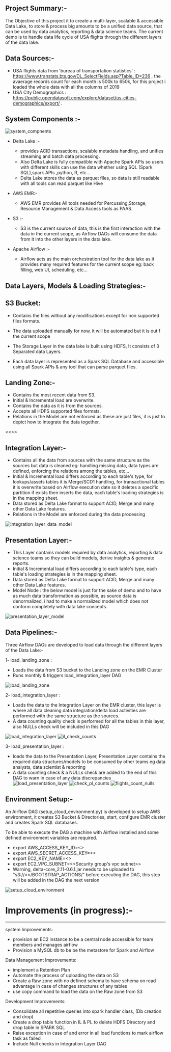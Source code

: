 Project Summary:-
-----------------
The Objective of this project it to create a multi-layer, scalable & accessible Data Lake, to store & process big amounts to be a unified data source, that can be used by data analytics, reporting & data science teams.
The current demo is to handle data life cycle of USA flights through the different layers of the data lake.

Data Sources:-
-----------------
- USA flights data from 'bureau of transportation statistics' : https://www.transtats.bts.gov/DL_SelectFields.asp?Table_ID=236 , the avaerage records count for each month is 500k to 650k, for this project i loaded the whole data with all the columns of 2019 
- USA City Demographics : https://public.opendatasoft.com/explore/dataset/us-cities-demographics/export/ .

System Components :-
------------------------
![system_compnents](https://user-images.githubusercontent.com/20134836/85896142-3f4ced80-b7f8-11ea-8800-955e6c52f7a3.png)
- Delta Lake :-
    - provides ACID transactions, scalable metadata handling, and unifies streaming and batch data processing. 
    - Also Delta Lake is fully compatible with Apache Spark APIs so users with different skills can use the data whether using SQL (Spark SQL),spark APIs ,python, R, etc...
    - Delta Lake stores the data as parquet files, so data is still readable with all tools can read parquet like Hive 

- AWS EMR:-
    - AWS EMR provides All tools needed for Percussing,Storage, Resource Management & Data Access tools as PAAS.

- S3 :-
    - S3 is the current source of data, this is the first interaction with the data in the current scope, as Airflow DAGs will consume the data from it into the other layers in the data lake.
    
- Apache Airflow :-
    - Airflow acts as the main orchestration tool for the data lake as it provides many required features for the current scope eg: back filling, web UI, scheduling, etc...
    
Data Layers, Models & Loading Strategies:-
------------------
S3 Bucket:
---------
- Contains the files without any modifications except for non supported files formats.
- The data uploaded manually for now, it will be automated but it is out f the current scope


- The Storage Layer in the data lake is built using HDFS, It consists of 3 Separated data Layers.
- Each data layer is represented as a Spark SQL Database and accessible using all Spark APIs & any tool that can parse parquet files.

Landing Zone:-
-------------
- Contains the most recent data from S3.
- Initial & Incremental load are overwrite.
- Contains the data as it is from the sources.
- Accepts all HDFS supported files formats.
- Relations in the Model are not enforced as these are just files, it is just to depict how to integrate the data together.

<<<attach model here>>>

Integration Layer:-
-------------
- Contains all the data from sources with the same structure as the sources but data is cleaned eg: handling missing data, data types are defined, enforcing the relations among the tables, etc...
- Initial & Incremental load differs according to each table's type, for lookups/assets tables it is Merge/SCD1 handling, for transactional tables it is overwrite based on Airflow execution date so it deletes a specific partition if exists then inserts the data, each table's loading strategies is in the mapping sheet.
- Data stored as Delta Lake format to support ACID, Merge and many other Data Lake features. 
- Relations in the Model are enforced during the data processing

![integration_layer_data_model](https://user-images.githubusercontent.com/20134836/85896258-702d2280-b7f8-11ea-9385-9cb9374adb5a.png)


Presentation Layer:-
-------------
- This Layer contains models required by data analytics, reporting & data science teams so they can build models, derive insights & generate reports.
- Initial & Incremental load differs according to each table's type, each table's loading strategies is in the mapping sheet.
- Data stored as Delta Lake format to support ACID, Merge and many other Data Lake features. 
- Model Node : the below model is just for the sake of demo and to have as much data transformation as possible, as source data is denormalized, i had to make a normalized model which does not conform completely with data lake concepts.

![presentation_layer_model](https://user-images.githubusercontent.com/20134836/85896312-8a670080-b7f8-11ea-95df-beee5c718a3b.png)

Data Pipelines:-
---------------------------
Three Airflow DAGs are developed to load data through the different layers of the Data Lake:-

1- load_landing_zone : 

- Loads the data from S3 bucket to the Landing zone on the EMR Cluster
- Runs monthly & triggers load_integration_layer DAG

![load_landing_zone](https://user-images.githubusercontent.com/20134836/85896388-a79bcf00-b7f8-11ea-9b8e-3558ca3c22bb.PNG)

2- load_integration_layer : 
- Loads the data to the Integration Layer on the EMR cluster, this layer is where all data cleaning data integration/delta load activities are performed with the same structure as the sources.
- A data counting quality check is performed for all the tables in this layer, also NULLs check will be included in this DAG

![load_integration_layer](https://user-images.githubusercontent.com/20134836/85896423-b8e4db80-b7f8-11ea-9c37-0fc67263307d.PNG)
![il_check_counts](https://user-images.githubusercontent.com/20134836/85896450-c732f780-b7f8-11ea-9d37-063e4d9492b8.PNG "il_check_counts")

3- load_presentation_layer : 
- loads the data to the Presentation Layer, Presentation Layer contains the required data structures/models to be consumed by other teams eg data analysts, data scientist & reporting
- A data counting check & a NULLs check are added to the end of this DAG to warn in case of any data discrepancies
![load_presentation_layer](https://user-images.githubusercontent.com/20134836/85896474-d3b75000-b7f8-11ea-9892-01c1b74a0456.PNG)
![check_pl_counts](https://user-images.githubusercontent.com/20134836/85896500-e03ba880-b7f8-11ea-8b01-199a68666f78.PNG "check_pl_counts")
![flights_count_nulls](https://user-images.githubusercontent.com/20134836/85896534-eb8ed400-b7f8-11ea-859e-de2fe035532b.PNG "flights_count_nulls")

Environment Setup:-
------------------
An Airflow DAG (setup_cloud_environment.py) is developed to setup AWS environment, it creates S3 Bucket & Directories, start, configure EMR cluster and creates Spark SQL databases.

To be able to execute the DAG a machine with Airflow installed and some defined environment variables are required.

- export AWS_ACCESS_KEY_ID=<<AWS access key should be defined>>
- export AWS_SECRET_ACCESS_KEY=<<AWS secret key should be defined>>
- export EC2_KEY_NAME=<<EC2 key name>>
- export EC2_VPC_SUBNET=<<Security group's vpc subnet>>
- Warning, delta-core_2.11-0.6.1.jar needs to be uploaded to "s3://<<S3 Bucket name>>/BOOTSTRAP_ACTIONS/" before executing the DAG, this step will be added in the DAG the next version

![setup_cloud_environment](https://user-images.githubusercontent.com/20134836/85896551-f5183c00-b7f8-11ea-96a3-7aa1dc99e9ab.PNG)


# Improvements (in progress):-
-----------------------
system Improvements:

- provision an EC2 instance to be a central node accessible for team members and manages airflow 
- Provision a MySQL db to be be the metastore for Spark and Airflow

Data Management Improvements:

- implement a Retention Plan
- Automate the process of uploading the data on S3
- Create a Raw zone with no defined schema to have schema on read advantage in case of changes structures of any tables
- use copy command to load the data on the Raw zone from S3


Development Improvements:
- Consolidate all repetitive queries into spark handler class, (Db creation and drop)
- Create a drop table function in IL & PL to delete HDFS Directory and drop table in SPARK SQL
- Raise exception in case of and error in all load functions to mark airflow task as failed
- Include Null checks in Integration Layer DAG
